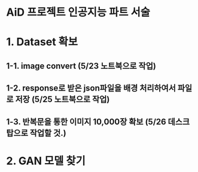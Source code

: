 # AiD 프로젝트 인공지능 파트 서술
# 1. Dataset 확보
## 1-1. image convert (5/23 노트북으로 작업)
## 1-2. response로 받은 json파일을 배경 처리하여서 파일로 저장 (5/25 노트북으로 작업)
## 1-3. 반복문을 통한 이미지 10,000장 확보 (5/26 데스크탑으로 작업할 것.)

# 2. GAN 모델 찾기
